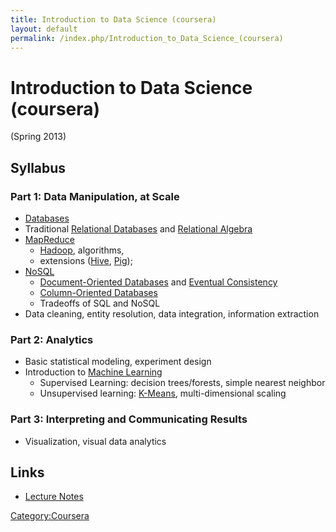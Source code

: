 ```yaml
---
title: Introduction to Data Science (coursera)
layout: default
permalink: /index.php/Introduction_to_Data_Science_(coursera)
---
```


# Introduction to Data Science (coursera)

(Spring 2013)


## Syllabus
### Part 1: Data Manipulation, at Scale
- [Databases](Databases)
- Traditional [Relational Databases](Relational_Databases) and [Relational Algebra](Relational_Algebra)
- [MapReduce](MapReduce)
  - [Hadoop](Hadoop), algorithms, 
  - extensions ([Hive](Hive), [Pig](Pig)); 
- [NoSQL](NoSQL)
  - [Document-Oriented Databases](Document-Oriented_Databases) and [Eventual Consistency](Eventual_Consistency)
  - [Column-Oriented Databases](Column-Oriented_Databases)
  - Tradeoffs of SQL and NoSQL
- Data cleaning, entity resolution, data integration, information extraction


### Part 2: Analytics
- Basic statistical modeling, experiment design
- Introduction to [Machine Learning](Machine_Learning)
  - Supervised Learning: decision trees/forests, simple nearest neighbor
  - Unsupervised learning: [K-Means](K-Means), multi-dimensional scaling


### Part 3: Interpreting and Communicating Results
- Visualization, visual data analytics

## Links
- [Lecture Notes](http://www.dropbox.com/s/t80ks03gqvbq3rs/Introduction%20to%20Data%20Science%20coursera.pdf)

[Category:Coursera](Category_Coursera)